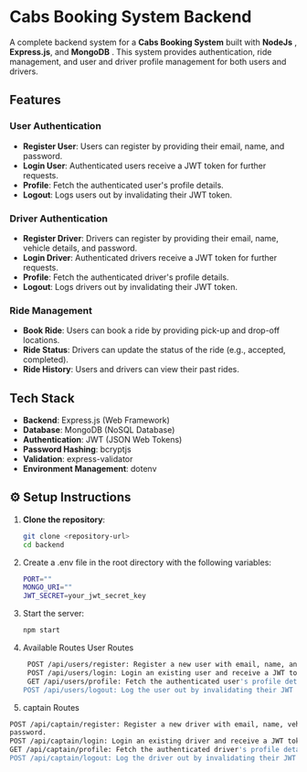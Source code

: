 # Cabs Booking System Backend

A complete backend system for a **Cabs Booking System** built with  **NodeJs** , **Express.js**, and **MongoDB** . This system provides authentication, ride management, and user and driver profile management for both users and drivers.

## Features

### User Authentication
- **Register User**: Users can register by providing their email, name, and password.
- **Login User**: Authenticated users receive a JWT token for further requests.
- **Profile**: Fetch the authenticated user's profile details.
- **Logout**: Logs users out by invalidating their JWT token.

### Driver Authentication
- **Register Driver**: Drivers can register by providing their email, name, vehicle details, and password.
- **Login Driver**: Authenticated drivers receive a JWT token for further requests.
- **Profile**: Fetch the authenticated driver's profile details.
- **Logout**: Logs drivers out by invalidating their JWT token.

### Ride Management
- **Book Ride**: Users can book a ride by providing pick-up and drop-off locations.
- **Ride Status**: Drivers can update the status of the ride (e.g., accepted, completed).
- **Ride History**: Users and drivers can view their past rides.

## Tech Stack

- **Backend**: Express.js (Web Framework)
- **Database**: MongoDB (NoSQL Database)
- **Authentication**: JWT (JSON Web Tokens)
- **Password Hashing**: bcryptjs
- **Validation**: express-validator
- **Environment Management**: dotenv


## ⚙️ Setup Instructions

1. **Clone the repository**:
   ```bash
   git clone <repository-url>
   cd backend

2. Create a .env file in the root directory with the following variables:
   ```bash
   PORT=""
   MONGO_URI=""
   JWT_SECRET=your_jwt_secret_key

3. Start the server:
   ```bash
   npm start

4. Available Routes
   User Routes
   ```bash
    POST /api/users/register: Register a new user with email, name, and password.
    POST /api/users/login: Login an existing user and receive a JWT token.
    GET /api/users/profile: Fetch the authenticated user's profile details.
   POST /api/users/logout: Log the user out by invalidating their JWT token
   
5.  captain Routes
   ```bash
   POST /api/captain/register: Register a new driver with email, name, vehicle details, and 
   password.
   POST /api/captain/login: Login an existing driver and receive a JWT token.
   GET /api/captain/profile: Fetch the authenticated driver's profile details.
   POST /api/captain/logout: Log the driver out by invalidating their JWT token.

